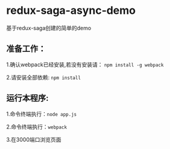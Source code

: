 # redux-saga-async-demo
基于redux-saga创建的简单的demo

## 准备工作：
1.确认webpack已经安装,若没有安装请：
`npm install -g webpack`

2.请安装全部依赖:
`npm install`


## 运行本程序:

1.命令终端执行：`node app.js`

2.命令终端执行：`webpack`

3.在3000端口浏览页面
